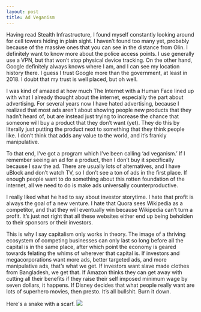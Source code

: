 ```yaml
---
layout: post
title: Ad Veganism
---
```


Having read Stealth Infrastructure, I found myself constantly looking around for cell towers hiding in plain sight. I haven’t found too many yet, probably because of the massive ones that you can see in the distance from Olin. I definitely want to know more about the police access points. I use generally use a VPN, but that won’t stop physical device tracking. On the other hand, Google definitely always knows where I am, and I can see my location history there. I guess I trust Google more than the government, at least in 2018. I doubt that my trust is well placed, but oh well. 

I was kind of amazed at how much The Internet with a Human Face lined up with what I already thought about the internet, especially the part about advertising. For several years now I have hated advertising, because I realized that most ads aren’t about showing people new products that they hadn’t heard of, but are instead just trying to increase the chance that someone will buy a product that they don’t want (yet). They do this by literally just putting the product next to something that they think people like. I don’t think that adds any value to the world, and it’s frankly manipulative.

To that end, I’ve got a program which I’ve been calling ‘ad veganism.’ If I remember seeing an ad for a product, then I don’t buy it specifically because I saw the ad. There are usually lots of alternatives, and I have uBlock and don’t watch TV, so I don’t see a ton of ads in the first place. If enough people want to do something about this rotten foundation of the internet, all we need to do is make ads universally counterproductive.

I really liked what he had to say about investor storytime. I hate that profit is always the goal of a new venture. I hate that Quora sees Wikipedia as a competitor, and that they will eventually win because Wikipedia can’t turn a profit. It’s just not right that all these websites either end up being beholden to their sponsors or their investors.

This is why I say capitalism only works in theory. The image of a thriving ecosystem of competing businesses can only last so long before all the capital is in the same place, after which point the economy is geared towards felating the whims of wherever that capital is. If investors and megacorporations want more ads, better targeted ads, and more manipulative ads, that’s what we get. If investors want slave made clothes from Bangladesh, we get that. If Amazon thinks they can get away with cutting all their benefits if they raise their self imposed minimum wage by seven dollars, it happens. If Disney decides that what people really want are lots of superhero movies, then presto. It’s all bullshit. Burn it down.

Here's a snake with a scarf.
![](https://i.redd.it/yj0ny67qe5601.jpg)
